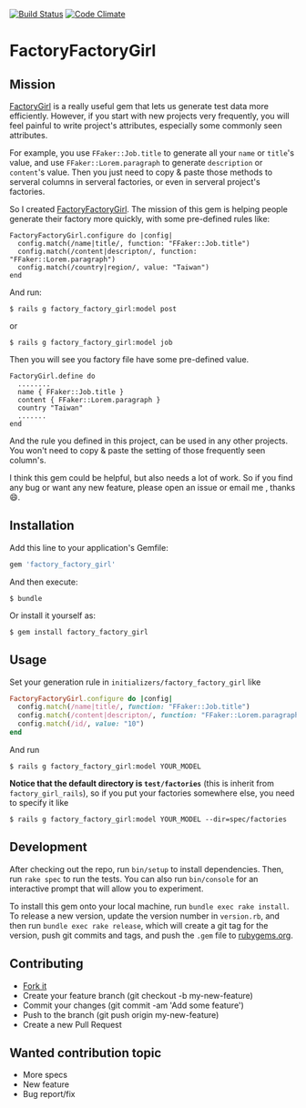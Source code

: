 [![Build Status](https://travis-ci.org/st0012/factory_factory_girl.svg?branch=master)](https://travis-ci.org/st0012/factory_factory_girl)
[![Code Climate](https://codeclimate.com/github/st0012/factory_factory_girl/badges/gpa.svg)](https://codeclimate.com/github/st0012/factory_factory_girl)

# FactoryFactoryGirl

## Mission

[FactoryGirl](https://github.com/thoughtbot/factory_girl/) is a really useful gem that lets us generate test data more efficiently. However, if you start with new projects very frequently, you will feel painful to write project's attributes, especially some commonly seen attributes.

For example, you use `FFaker::Job.title` to generate all your `name` or `title`'s value, and use `FFaker::Lorem.paragraph` to generate `description` or `content`'s value. Then you just need to copy & paste those methods to serveral columns in serveral factories, or even in serveral project's factories.

So I created [FactoryFactoryGirl](https://github.com/st0012/factory_factory_girl). The mission of this gem is helping people generate their factory more quickly, with some pre-defined rules like:

```
FactoryFactoryGirl.configure do |config|
  config.match(/name|title/, function: "FFaker::Job.title")
  config.match(/content|descripton/, function: "FFaker::Lorem.paragraph")
  config.match(/country|region/, value: "Taiwan")
end
```
And run:

```
$ rails g factory_factory_girl:model post
```
or 
```
$ rails g factory_factory_girl:model job
```

Then you will see you factory file have some pre-defined value.

```
FactoryGirl.define do
  ........
  name { FFaker::Job.title }
  content { FFaker::Lorem.paragraph }
  country "Taiwan"
  .......
end
```

And the rule you defined in this project, can be used in any other projects. You won't need to copy & paste the setting of those frequently seen column's.

I think this gem could be helpful, but also needs a lot of work. So if you find any bug or want any new feature, please open an issue or email me , thanks 😄.


## Installation

Add this line to your application's Gemfile:

```ruby
gem 'factory_factory_girl'
```

And then execute:

    $ bundle

Or install it yourself as:

    $ gem install factory_factory_girl

## Usage

Set your generation rule in `initializers/factory_factory_girl` like

```ruby
FactoryFactoryGirl.configure do |config|
  config.match(/name|title/, function: "FFaker::Job.title")
  config.match(/content|descripton/, function: "FFaker::Lorem.paragraph")
  config.match(/id/, value: "10")
end
```

And run 

```
$ rails g factory_factory_girl:model YOUR_MODEL
```

**Notice that the default directory is `test/factories`** (this is inherit from `factory_girl_rails`), so if you put your factories somewhere else, you need to specify it like

```
$ rails g factory_factory_girl:model YOUR_MODEL --dir=spec/factories
```

## Development

After checking out the repo, run `bin/setup` to install dependencies. Then, run `rake spec` to run the tests. You can also run `bin/console` for an interactive prompt that will allow you to experiment.

To install this gem onto your local machine, run `bundle exec rake install`. To release a new version, update the version number in `version.rb`, and then run `bundle exec rake release`, which will create a git tag for the version, push git commits and tags, and push the `.gem` file to [rubygems.org](https://rubygems.org).

## Contributing

- [Fork it](https://github.com/st0012/factory_factory_girl/fork)
- Create your feature branch (git checkout -b my-new-feature)
- Commit your changes (git commit -am 'Add some feature')
- Push to the branch (git push origin my-new-feature)
- Create a new Pull Request

## Wanted contribution topic

- More specs
- New feature
- Bug report/fix
